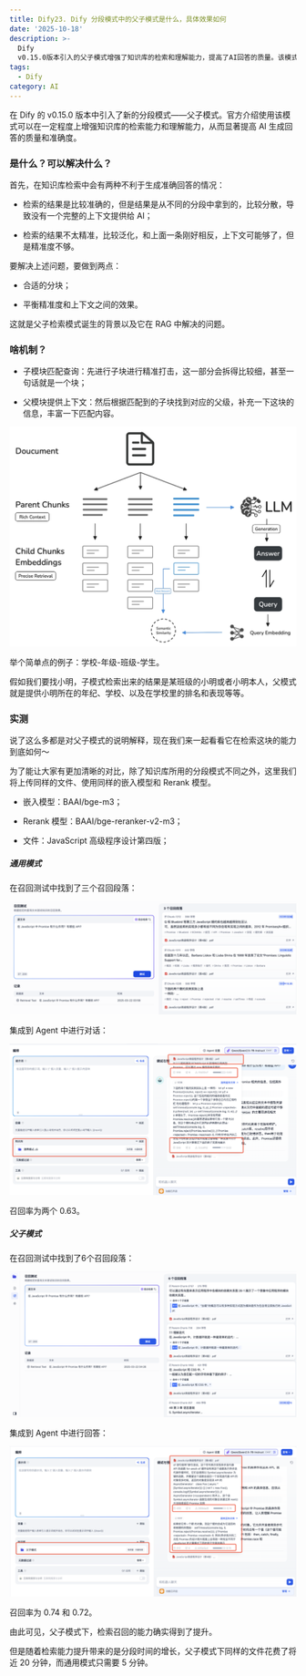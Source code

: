 ```yaml
---
title: Dify23. Dify 分段模式中的父子模式是什么，具体效果如何
date: '2025-10-18'
description: >-
  Dify
  v0.15.0版本引入的父子模式增强了知识库的检索和理解能力，提高了AI回答的质量。该模式通过子模块进行精准检索，再由父模块提供上下文，解决了上下文分散和精准度不足的问题。实测结果显示，父子模式的召回率显著提升，但检索时间增加，从5分钟延长至20分钟。
tags:
  - Dify
category: AI
---
```


在 Dify 的 v0.15.0 版本中引入了新的分段模式——父子模式。官方介绍使用该模式可以在一定程度上增强知识库的检索能力和理解能力，从而显著提高 AI 生成回答的质量和准确度。

### 是什么？可以解决什么？

首先，在知识库检索中会有两种不利于生成准确回答的情况：

*   检索的结果是比较准确的，但是结果是从不同的分段中拿到的，比较分散，导致没有一个完整的上下文提供给 AI；
    
*   检索的结果不太精准，比较泛化，和上面一条刚好相反，上下文可能够了，但是精准度不够。
    

要解决上述问题，要做到两点：

*   合适的分块；
    
*   平衡精准度和上下文之间的效果。
    

这就是父子检索模式诞生的背景以及它在 RAG 中解决的问题。

### 啥机制？

*   子模块匹配查询：先进行子块进行精准打击，这一部分会拆得比较细，甚至一句话就是一个块；
    
*   父模块提供上下文：然后根据匹配到的子块找到对应的父级，补充一下这块的信息，丰富一下匹配内容。
    

![](assets/e5e86a42-81ee-405f-9e3a-491c2a0a454a.png)

举个简单点的例子：学校-年级-班级-学生。

假如我们要找小明，子模式检索出来的结果是某班级的小明或者小明本人，父模式就是提供小明所在的年纪、学校、以及在学校里的排名和表现等等。

### 实测

说了这么多都是对父子模式的说明解释，现在我们来一起看看它在检索这块的能力到底如何～

为了能让大家有更加清晰的对比，除了知识库所用的分段模式不同之外，这里我们将上传同样的文件、使用同样的嵌入模型和 Rerank 模型。

*   嵌入模型：BAAI/bge-m3；
    
*   Rerank 模型：BAAI/bge-reranker-v2-m3；
    
*   文件：JavaScript 高级程序设计第四版；
    

##### 通用模式

在召回测试中找到了三个召回段落：

![](assets/84afffc0-6a44-4a4c-854d-0dde1068d119.png)

集成到 Agent 中进行对话：

![](assets/3d22a909-c31c-4a77-81a6-afed71b31ba2.png)

召回率为两个 0.63。

##### 父子模式

在召回测试中找到了6个召回段落：

![](assets/362eda65-f2b2-45ff-b17c-9a5bb0df13c2.png)

集成到 Agent 中进行回答：

![](assets/0d368e83-f9ff-422e-b990-f83662aefa34.png)

召回率为 0.74 和 0.72。

由此可见，父子模式下，检索召回的能力确实得到了提升。

但是随着检索能力提升带来的是分段时间的增长，父子模式下同样的文件花费了将近 20 分钟，而通用模式只需要 5 分钟。